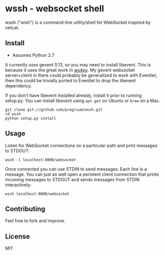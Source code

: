 # wssh - websocket shell

wssh ("wish") is a command-line utility/shell for WebSocket inspired by netcat.

## Install

- Assumes Python 2.7

It currently uses gevent 0.13, so you may need to install libevent. This is because it uses the great work in [ws4py](https://github.com/Lawouach/WebSocket-for-Python). My gevent websocket server+client in there could probably be generalized to work with Eventlet; then this could be trivially ported to Eventlet to drop the libevent dependency.

If you don't have libevent installed already, install it prior to running setup.py. You can install libevent using `apt-get` on Ubuntu or `brew` on a Mac. 

	git clone git://github.com/progrium/wssh.git
	cd wssh
	python setup.py install

## Usage

Listen for WebSocket connections on a particular path and print messages to STDOUT:

	wssh -l localhost:8000/websocket

Once connected you can use STDIN to send messages. Each line is a message. You can just as well open a peristent client connection that prints incoming messages to STDOUT and sends messages from STDIN interactively:

	wssh localhost:8000/websocket

## Contributing

Feel free to fork and improve.

## License 

MIT
